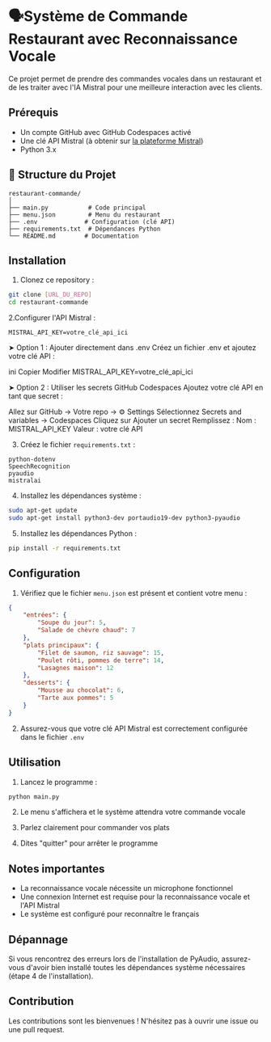 # 🗣️Système de Commande Restaurant avec Reconnaissance Vocale

Ce projet permet de prendre des commandes vocales dans un restaurant et de les traiter avec l'IA Mistral pour une meilleure interaction avec les clients.

## Prérequis

- Un compte GitHub avec GitHub Codespaces activé
- Une clé API Mistral (à obtenir sur [la plateforme Mistral](https://mistral.ai))
- Python 3.x

## 📁  Structure du Projet

```
restaurant-commande/
│
├── main.py           # Code principal
├── menu.json         # Menu du restaurant
├── .env             # Configuration (clé API)
├── requirements.txt  # Dépendances Python
└── README.md        # Documentation
```

## Installation

1. Clonez ce repository :
```bash
git clone [URL_DU_REPO]
cd restaurant-commande
```

2.Configurer l'API Mistral :
```
MISTRAL_API_KEY=votre_clé_api_ici
```
➤ Option 1 : Ajouter directement dans .env
Créez un fichier .env et ajoutez votre clé API :

ini
Copier
Modifier
MISTRAL_API_KEY=votre_clé_api_ici

➤ Option 2 : Utiliser les secrets GitHub Codespaces
Ajoutez votre clé API en tant que secret :

Allez sur GitHub → Votre repo → ⚙️ Settings
Sélectionnez Secrets and variables → Codespaces
Cliquez sur Ajouter un secret
Remplissez :
Nom : MISTRAL_API_KEY
Valeur : votre clé API



3. Créez le fichier `requirements.txt` :
```
python-dotenv
SpeechRecognition
pyaudio
mistralai
```

4. Installez les dépendances système :
```bash
sudo apt-get update
sudo apt-get install python3-dev portaudio19-dev python3-pyaudio
```

5. Installez les dépendances Python :
```bash
pip install -r requirements.txt
```

## Configuration

1. Vérifiez que le fichier `menu.json` est présent et contient votre menu :
```json
{
    "entrées": {
        "Soupe du jour": 5,
        "Salade de chèvre chaud": 7
    },
    "plats principaux": {
        "Filet de saumon, riz sauvage": 15,
        "Poulet rôti, pommes de terre": 14,
        "Lasagnes maison": 12
    },
    "desserts": {
        "Mousse au chocolat": 6,
        "Tarte aux pommes": 5
    }
}
```

2. Assurez-vous que votre clé API Mistral est correctement configurée dans le fichier `.env`

## Utilisation

1. Lancez le programme :
```bash
python main.py
```

2. Le menu s'affichera et le système attendra votre commande vocale

3. Parlez clairement pour commander vos plats

4. Dites "quitter" pour arrêter le programme

## Notes importantes

- La reconnaissance vocale nécessite un microphone fonctionnel
- Une connexion Internet est requise pour la reconnaissance vocale et l'API Mistral
- Le système est configuré pour reconnaître le français

## Dépannage

Si vous rencontrez des erreurs lors de l'installation de PyAudio, assurez-vous d'avoir bien installé toutes les dépendances système nécessaires (étape 4 de l'installation).

## Contribution

Les contributions sont les bienvenues ! N'hésitez pas à ouvrir une issue ou une pull request.
